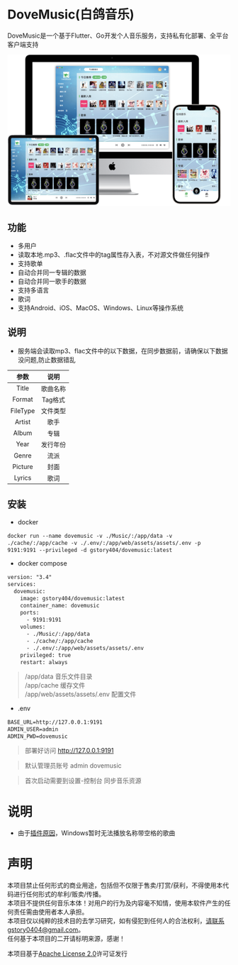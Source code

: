 # DoveMusic(白鸽音乐)

DoveMusic是一个基于Flutter、Go开发个人音乐服务，支持私有化部署、全平台客户端支持

![](https://github.com/gstory0404/DoveMusic/blob/master/doc/app.png)

## 功能
- 多用户
- 读取本地.mp3、.flac文件中的tag属性存入表，不对源文件做任何操作
- 支持歌单
- 自动合并同一专辑的数据
- 自动合并同一歌手的数据
- 支持多语言
- 歌词
- 支持Android、iOS、MacOS、Windows、Linux等操作系统

## 说明
- 服务端会读取mp3、flac文件中的以下数据，在同步数据前，请确保以下数据没问题,防止数据错乱
  
|  参数   | 说明  |
|  :----:  | :----:  |
| Title  | 歌曲名称 |
| Format  | Tag格式 |
| FileType  | 文件类型 |
| Artist  | 歌手 |
| Album  | 专辑 |
| Year  | 发行年份 |
| Genre  | 流派 |
| Picture  | 封面 |
| Lyrics  | 歌词 |

## 安装
- docker
```
docker run --name dovemusic -v ./Music/:/app/data -v ./cache/:/app/cache -v ./.env/:/app/web/assets/assets/.env -p 9191:9191 --privileged -d gstory404/dovemusic:latest
```
- docker compose
```
version: "3.4"
services:
  dovemusic:
    image: gstory404/dovemusic:latest
    container_name: dovemusic
    ports:
      - 9191:9191
    volumes:
      - ./Music/:/app/data
      - ./cache/:/app/cache
      - ./.env/:/app/web/assets/assets/.env
    privileged: true
    restart: always
```
> /app/data 音乐文件目录  
> /app/cache 缓存文件  
> /app/web/assets/assets/.env 配置文件

- .env
```
BASE_URL=http://127.0.0.1:9191
ADMIN_USER=admin
ADMIN_PWD=dovemusic
```
> 部署好访问 http://127.0.0.1:9191

> 默认管理员账号 admin  dovemusic

> 首次启动需要到设置-控制台 同步音乐资源

# 说明
- 由于[插件原因](https://github.com/bdlukaa/just_audio_windows/issues/26)，Windows暂时无法播放名称带空格的歌曲

# 声明
本项目禁止任何形式的商业用途，包括但不仅限于售卖/打赏/获利，不得使用本代码进行任何形式的牟利/贩卖/传播。  
本项目不提供任何音乐本体！对用户的行为及内容毫不知情，使用本软件产生的任何责任需由使用者本人承担。   
本项目仅以纯粹的技术目的去学习研究，如有侵犯到任何人的合法权利，请联系gstory0404@gmail.com。  
任何基于本项目的二开请标明来源，感谢！  

本项目基于[Apache License 2.0](https://github.com/gstory0404/DoveMusic/blob/master/LICENSE)许可证发行


